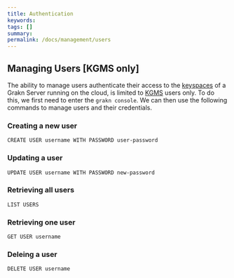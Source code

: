 ```yaml
---
title: Authentication
keywords:
tags: []
summary:
permalink: /docs/management/users
---
```


## Managing Users [KGMS only]
The ability to manage users authenticate their access to the [keyspaces](/docs/management/keyspace) of a Grakn Server running on the cloud, is limited to [KGMS]() users only. To do this, we first need to enter the `grakn console`. We can then use the following commands to manage users and their credentials.

### Creating a new user
```
CREATE USER username WITH PASSWORD user-password
```

### Updating a user
```
UPDATE USER username WITH PASSWORD new-password
```

### Retrieving all users
```
LIST USERS
```

### Retrieving one user
```
GET USER username
```

### Deleing a user
```
DELETE USER username
```